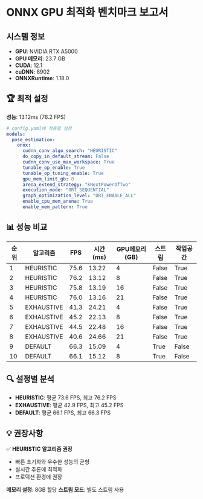 # ONNX GPU 최적화 벤치마크 보고서

## 시스템 정보

- **GPU**: NVIDIA RTX A5000
- **GPU 메모리**: 23.7 GB
- **CUDA**: 12.1
- **cuDNN**: 8902
- **ONNXRuntime**: 1.18.0

## 🏆 최적 설정

**성능**: 13.12ms (76.2 FPS)

```yaml
# config.yaml에 적용할 설정
models:
  pose_estimation:
    onnx:
      cudnn_conv_algo_search: "HEURISTIC"
      do_copy_in_default_stream: False
      cudnn_conv_use_max_workspace: True
      tunable_op_enable: True
      tunable_op_tuning_enable: True
      gpu_mem_limit_gb: 8
      arena_extend_strategy: "kNextPowerOfTwo"
      execution_mode: "ORT_SEQUENTIAL"
      graph_optimization_level: "ORT_ENABLE_ALL"
      enable_cpu_mem_arena: True
      enable_mem_pattern: True
```

## 📊 성능 비교

| 순위 | 알고리즘 | FPS | 시간(ms) | GPU메모리(GB) | 스트림 | 작업공간 |
|------|----------|-----|----------|---------------|--------|----------|
| 1 | HEURISTIC | 75.6 | 13.22 | 4 | False | True |
| 2 | HEURISTIC | 76.2 | 13.12 | 8 | False | True |
| 3 | HEURISTIC | 75.8 | 13.19 | 16 | False | True |
| 4 | HEURISTIC | 76.0 | 13.16 | 21 | False | True |
| 5 | EXHAUSTIVE | 41.3 | 24.21 | 4 | False | True |
| 6 | EXHAUSTIVE | 45.2 | 22.13 | 8 | False | True |
| 7 | EXHAUSTIVE | 44.5 | 22.48 | 16 | False | True |
| 8 | EXHAUSTIVE | 40.6 | 24.66 | 21 | False | True |
| 9 | DEFAULT | 66.3 | 15.09 | 4 | True | False |
| 10 | DEFAULT | 66.1 | 15.12 | 8 | True | False |

## 🔍 설정별 분석

- **HEURISTIC**: 평균 73.6 FPS, 최고 76.2 FPS
- **EXHAUSTIVE**: 평균 42.9 FPS, 최고 45.2 FPS
- **DEFAULT**: 평균 66.1 FPS, 최고 66.3 FPS

## 💡 권장사항

✅ **HEURISTIC 알고리즘 권장**
- 빠른 초기화와 우수한 성능의 균형
- 실시간 추론에 최적화
- 프로덕션 환경에 권장

**메모리 설정**: 8GB 할당
**스트림 모드**: 별도 스트림 사용